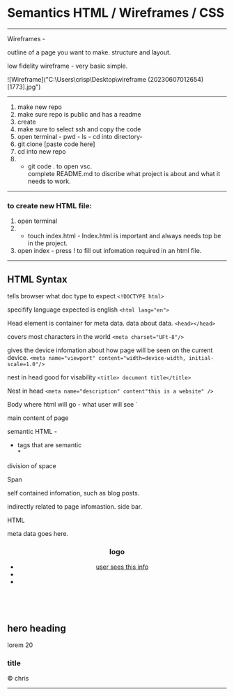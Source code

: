 # Semantics HTML / Wireframes / CSS
****

Wireframes - 

outline of a page you want to make. structure and layout. 

low fidelity wireframe - very basic simple. 

![Wireframe]("C:\Users\crisp\Desktop\wireframe (20230607012654)[1773].jpg")

****

1. make new repo 
2. make sure repo is public and has a readme
3. create
4. make sure to select ssh and copy the code
5. open terminal - pwd - ls - cd into directory-
6. git clone [paste code here]   
7. cd into new repo 
8. - git code . to open vsc.  
complete README.md to discribe what project is about and what it needs to work.  
****
### to create new HTML file:
1. open terminal 
2. - touch index.html - Index.html is important and always needs top be in the project.  
3. open index - press ! to fill out infomation required in an html file.  

****
## **HTML Syntax**

tells browser what doc type to expect
`<!DOCTYPE html>`

specifify language expected is english
`<html lang="en">`

Head element is container for meta data. data about data.
`<head></head>`


covers most characters in the world
`<meta charset="UFt-8"/>`

gives the device infomation about how page will be seen on the current device. 
`<meta name="viewport" content="width=device-width, initial-scale=1.0"/>`


nest in head good for visability
`<title> document title</title>`

Nest in head
`<meta name="description" content"this is a website" />`

Body where html will go - what user will see `<body></body>  

main content of page
<main></main>  

semantic HTML -  

* tags that are semantic  
    *  


division of space  
<div></div>  

Span <span> </span>  


self contained infomation, such as blog posts. 
<article>

indirectly related to page infomastion. side bar.
<aside>


HTML  
<head>   
meta data goes here. 
</head>  

<body>  

<header>
  <h1>logo</h1>
  <nav> 
    <ul>
        <li><a href="link to page">user sees this info</a></li>
        <li></li>
        <li></li>
    </ul>
  </nav>
</header>  

<main>  

<section>
<img src="" alt="">
<h2>hero heading</h2>
<p>lorem 20</p>
</section>

<section>
 <article></article>
 <article></article>
 <article></article>
</section>

<aside>
 <section>
 <h3> title</h3>
 <article></article>
 <article></article>
 <article></article>
 </section>


 <section></section>
 <section></section>
</aside>

</main>  

</body>

<footer>

<p>&#169 chris</p>

</footer>

****


